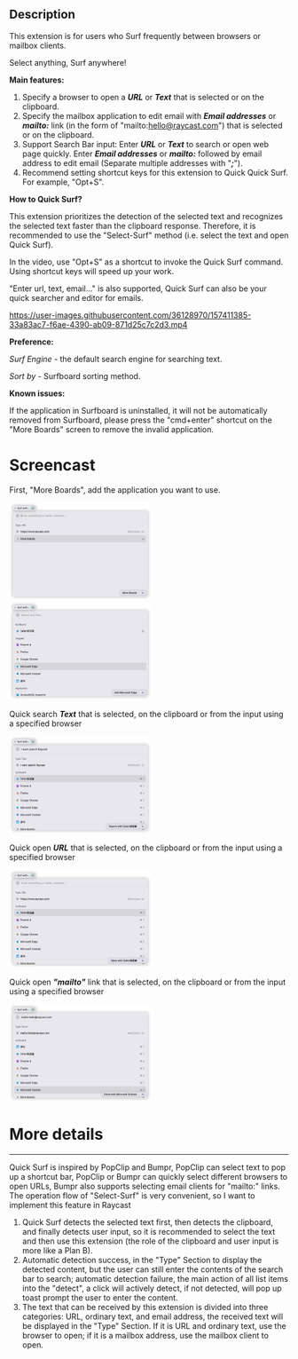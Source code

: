 ## Description

This extension is for users who Surf frequently between browsers or mailbox clients.

Select anything, Surf anywhere!

**Main features:**

1. Specify a browser to open a ***URL*** or ***Text*** that is selected or on the clipboard.
2. Specify the mailbox application to edit email with ***Email addresses*** or ***mailto:*** link (in the form of "mailto:hello@raycast.com") that is selected or on the clipboard.
3. Support Search Bar input:
   Enter ***URL*** or ***Text*** to search or open web page quickly.
   Enter ***Email addresses*** or ***mailto:***  followed by email address to edit email (Separate multiple addresses with "***;***").
4. Recommend setting shortcut keys for this extension to Quick Quick Surf. For example, "Opt+S".

**How to Quick Surf?**

This extension prioritizes the detection of the selected text and recognizes the selected text faster than the clipboard response. Therefore, it is recommended to use the "Select-Surf" method (i.e. select the text and open Quick Surf).

In the video, use "Opt+S" as a shortcut to invoke the Quick Surf command. Using shortcut keys will speed up your work.

"Enter url, text, email..." is also supported, Quick Surf can also be your quick searcher and editor for emails.

https://user-images.githubusercontent.com/36128970/157411385-33a83ac7-f6ae-4390-ab09-871d25c7c2d3.mp4


**Preference:**

*Surf Engine* - the default search engine for searching text.

*Sort by* - Surfboard sorting method.

**Known issues:**

If the application in Surfboard is uninstalled, it will not be automatically removed from Surfboard, please press the "cmd+enter" shortcut on the "More Boards" screen to remove the invalid application.

# Screencast



First, "More Boards", add the application you want to use.

<img src="./media/More Boards-1.png" alt="More Boards-1" style="zoom:25%;" />

<img src="./media/More Boards-2.png" alt="More Boards-2" style="zoom:25%;" />

Quick search ***Text*** that is selected, on the clipboard or from the input using a specified browser

<img src="./media/Search Text.png" alt="Search Text" style="zoom:25%;" />

Quick open ***URL*** that is selected, on the clipboard or from the input using a specified browser

<img src="./media/Open URL.png" alt="Open URL" style="zoom:25%;" />

Quick open ***"mailto"*** link that is selected, on the clipboard or from the input using a specified browser

<img src="./media/mailto.png" alt="mailto" style="zoom:25%;" />

# More details

****
Quick Surf is inspired by PopClip and Bumpr, PopClip can select text to pop up a shortcut bar, PopClip or Bumpr can quickly select different browsers to open URLs, Bumpr also supports selecting email clients for "mailto:" links.
The operation flow of "Select-Surf" is very convenient, so I want to implement this feature in Raycast

1. Quick Surf detects the selected text first, then detects the clipboard, and finally detects user input, so it is recommended to select the text and then use this extension (the role of the clipboard and user input is more like a Plan B).
2. Automatic detection success, in the "Type" Section to display the detected content, but the user can still enter the contents of the search bar to search; automatic detection failure, the main action of all list items into the "detect", a click will actively detect, if not detected, will pop up toast prompt the user to enter the content.
3. The text that can be received by this extension is divided into three categories: URL, ordinary text, and email address, the received text will be displayed in the "Type" Section. If it is URL and ordinary text,  use the browser to open; if it is a mailbox address, use the mailbox client to open.
